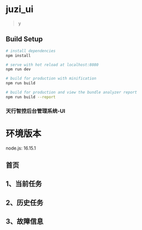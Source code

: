 # juzi_ui

> y

## Build Setup

``` bash
# install dependencies
npm install

# serve with hot reload at localhost:8080
npm run dev

# build for production with minification
npm run build

# build for production and view the bundle analyzer report
npm run build --report
```

### 天行智控后台管理系统-UI

# 环境版本
node.js: 16.15.1

## 首页
##
## 1、当前任务
## 2、历史任务
## 3、故障信息
##


